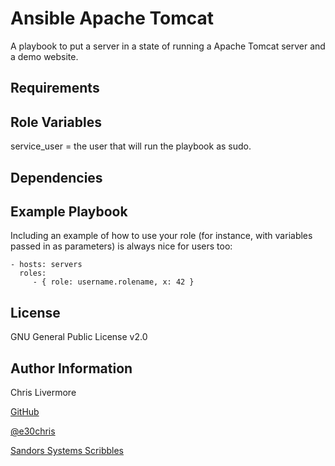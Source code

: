 Ansible Apache Tomcat
=========

A playbook to put a server in a state of running a Apache Tomcat server and a demo website.

Requirements
------------


Role Variables
--------------
service_user = the user that will run the playbook as sudo.

Dependencies
------------


Example Playbook
----------------

Including an example of how to use your role (for instance, with variables passed in as parameters) is always nice for users too:

    - hosts: servers
      roles:
         - { role: username.rolename, x: 42 }

License
-------

GNU General Public License v2.0

Author Information
------------------

Chris Livermore

[GitHub](https://github.com/e30chris)

[@e30chris](https://twitter.com/e30chris)

[Sandors Systems Scribbles](http://sandorsscribbl.es/)
